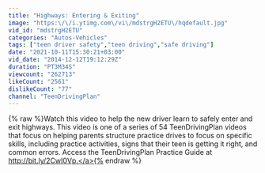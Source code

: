 ```yaml
---
title: "Highways: Entering & Exiting"
image: "https:\/\/i.ytimg.com\/vi\/mdstrgH2ETU\/hqdefault.jpg"
vid_id: "mdstrgH2ETU"
categories: "Autos-Vehicles"
tags: ["teen driver safety","teen driving","safe driving"]
date: "2021-10-11T15:30:21+03:00"
vid_date: "2014-12-12T19:12:29Z"
duration: "PT3M34S"
viewcount: "262713"
likeCount: "2561"
dislikeCount: "77"
channel: "TeenDrivingPlan"
---
```

{% raw %}Watch this video to help the new driver learn to safely enter and exit highways. This video is one of a series of 54 TeenDrivingPlan videos that focus on helping parents structure practice drives to focus on specific skills, including practice activities, signs that their teen is getting it right, and common errors. Access the TeenDrivingPlan Practice Guide at <a rel="nofollow" target="blank" href="http://bit.ly/2CwI0Vp.">http://bit.ly/2CwI0Vp.</a>{% endraw %}
